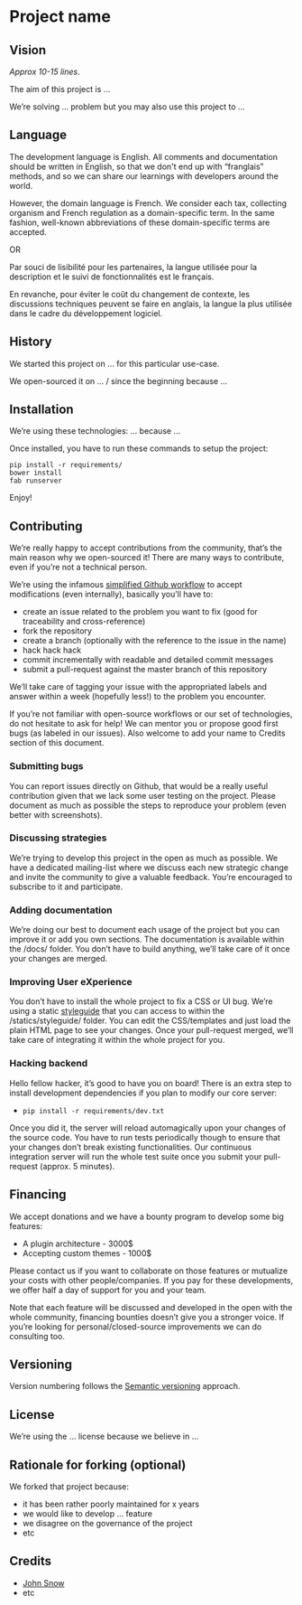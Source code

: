 # Project name

## Vision

*Approx 10-15 lines*.

The aim of this project is …

We’re solving … problem but you may also use this project to …

## Language

The development language is English. All comments and documentation should be written in English, so that we don't end up with “franglais” methods, and so we can share our learnings with developers around the world.

However, the domain language is French. We consider each tax, collecting organism and French regulation as a domain-specific term. In the same fashion, well-known abbreviations of these domain-specific terms are accepted.

OR

Par souci de lisibilité pour les partenaires, la langue utilisée pour la description et le suivi de fonctionnalités est le français.

En revanche, pour éviter le coût du changement de contexte, les discussions techniques peuvent se faire en anglais, la langue la plus utilisée dans le cadre du développement logiciel.

## History

We started this project on … for this particular use-case.

We open-sourced it on … / since the beginning because …

## Installation

We’re using these technologies: … because …

Once installed, you have to run these commands to setup the project:

```shell
pip install -r requirements/
bower install
fab runserver
```

Enjoy!

## Contributing

We’re really happy to accept contributions from the community, that’s the main reason why we open-sourced it! There are many ways to contribute, even if you’re not a technical person.

We’re using the infamous [simplified Github workflow](http://scottchacon.com/2011/08/31/github-flow.html) to accept modifications (even internally), basically you’ll have to:

* create an issue related to the problem you want to fix (good for traceability and cross-reference)
* fork the repository
* create a branch (optionally with the reference to the issue in the name)
* hack hack hack
* commit incrementally with readable and detailed commit messages
* submit a pull-request against the master branch of this repository

We’ll take care of tagging your issue with the appropriated labels and answer within a week (hopefully less!) to the problem you encounter.

If you’re not familiar with open-source workflows or our set of technologies, do not hesitate to ask for help! We can mentor you or propose good first bugs (as labeled in our issues). Also welcome to add your name to Credits section of this document.

### Submitting bugs

You can report issues directly on Github, that would be a really useful contribution given that we lack some user testing on the project. Please document as much as possible the steps to reproduce your problem (even better with screenshots).

### Discussing strategies

We’re trying to develop this project in the open as much as possible. We have a dedicated mailing-list where we discuss each new strategic change and invite the community to give a valuable feedback. You’re encouraged to subscribe to it and participate.

### Adding documentation

We’re doing our best to document each usage of the project but you can improve it or add you own sections. The documentation is available within the /docs/ folder. You don’t have to build anything, we’ll take care of it once your changes are merged.

### Improving User eXperience

You don’t have to install the whole project to fix a CSS or UI bug. We’re using a static [styleguide](http://styleguides.io/) that you can access to within the /statics/styleguide/ folder. You can edit the CSS/templates and just load the plain HTML page to see your changes. Once your pull-request merged, we’ll take care of integrating it within the whole project for you.

### Hacking backend

Hello fellow hacker, it’s good to have you on board! There is an extra step to install development dependencies if you plan to modify our core server:

* `pip install -r requirements/dev.txt`

Once you did it, the server will reload automagically upon your changes of the source code. You have to run tests periodically though to ensure that your changes don’t break existing functionalities. Our continuous integration server will run the whole test suite once you submit your pull-request (approx. 5 minutes).

## Financing

We accept donations and we have a bounty program to develop some big features:

* A plugin architecture - 3000$
* Accepting custom themes - 1000$

Please contact us if you want to collaborate on those features or mutualize your costs with other people/companies. If you pay for these developments, we offer half a day of support for you and your team.

Note that each feature will be discussed and developed in the open with the whole community, financing bounties doesn’t give you a stronger voice. If you’re looking for personal/closed-source improvements we can do consulting too.

## Versioning

Version numbering follows the [Semantic versioning](http://semver.org/) approach.

## License

We’re using the … license because we believe in …

## Rationale for forking (optional)

We forked that project because:

* it has been rather poorly maintained for x years
* we would like to develop … feature
* we disagree on the governance of the project
* etc

## Credits

* [John Snow](http://gameofthrones.wikia.com/wiki/Jon_Snow)
* etc

